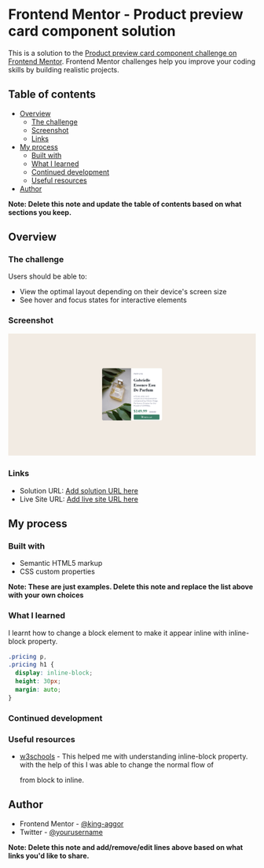 # Frontend Mentor - Product preview card component solution

This is a solution to the [Product preview card component challenge on Frontend Mentor](https://www.frontendmentor.io/challenges/product-preview-card-component-GO7UmttRfa). Frontend Mentor challenges help you improve your coding skills by building realistic projects.

## Table of contents

- [Overview](#overview)
  - [The challenge](#the-challenge)
  - [Screenshot](#screenshot)
  - [Links](#links)
- [My process](#my-process)
  - [Built with](#built-with)
  - [What I learned](#what-i-learned)
  - [Continued development](#continued-development)
  - [Useful resources](#useful-resources)
- [Author](#author)

**Note: Delete this note and update the table of contents based on what sections you keep.**

## Overview

### The challenge

Users should be able to:

- View the optimal layout depending on their device's screen size
- See hover and focus states for interactive elements

### Screenshot

![desktop-design](./screenshoot/desktop-design.png)

### Links

- Solution URL: [Add solution URL here](https://your-solution-url.com)
- Live Site URL: [Add live site URL here](https://your-live-site-url.com)

## My process

### Built with

- Semantic HTML5 markup
- CSS custom properties

**Note: These are just examples. Delete this note and replace the list above with your own choices**

### What I learned

I learnt how to change a block element to make it appear inline with inline-block property.

```css
.pricing p,
.pricing h1 {
  display: inline-block;
  height: 30px;
  margin: auto;
}
```

### Continued development

### Useful resources

- [w3schools](hhttps://www.w3schools.com/html/html_blocks.asp) - This helped me with understanding inline-block property. with the help of this I was able to change the normal flow of <p> from block to inline.

## Author

- Frontend Mentor - [@king-aggor](https://www.frontendmentor.io/profile/king-aggor)
- Twitter - [@yourusername](https://www.twitter.com/yourusername)

**Note: Delete this note and add/remove/edit lines above based on what links you'd like to share.**
